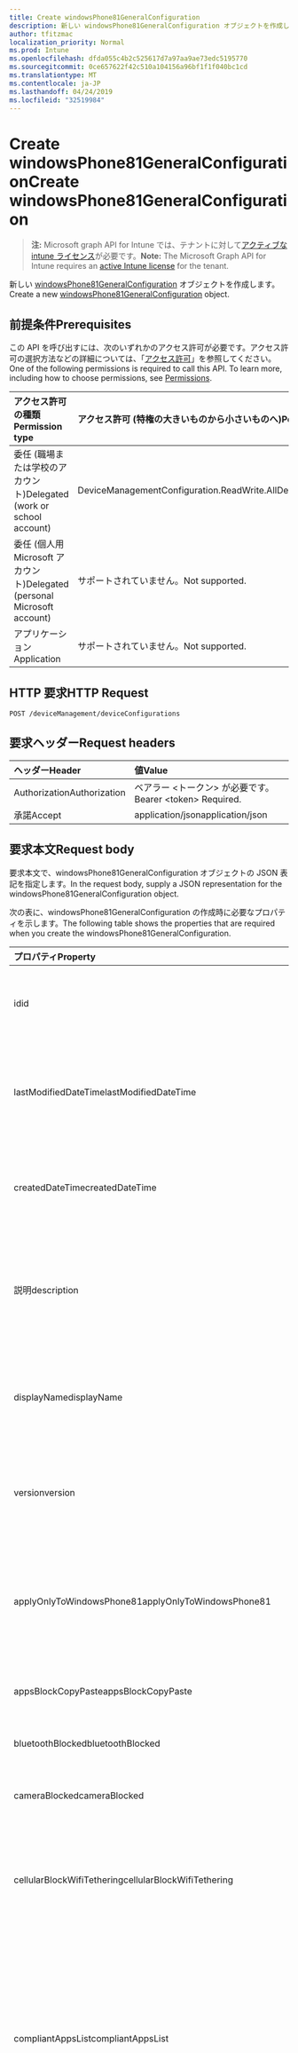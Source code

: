 ```yaml
---
title: Create windowsPhone81GeneralConfiguration
description: 新しい windowsPhone81GeneralConfiguration オブジェクトを作成します。
author: tfitzmac
localization_priority: Normal
ms.prod: Intune
ms.openlocfilehash: dfda055c4b2c525617d7a97aa9ae73edc5195770
ms.sourcegitcommit: 0ce657622f42c510a104156a96bf1f1f040bc1cd
ms.translationtype: MT
ms.contentlocale: ja-JP
ms.lasthandoff: 04/24/2019
ms.locfileid: "32519984"
---
```

# <a name="create-windowsphone81generalconfiguration"></a><span data-ttu-id="50ec1-103">Create windowsPhone81GeneralConfiguration</span><span class="sxs-lookup"><span data-stu-id="50ec1-103">Create windowsPhone81GeneralConfiguration</span></span>

> <span data-ttu-id="50ec1-104">**注:** Microsoft graph API for Intune では、テナントに対して[アクティブな intune ライセンス](https://go.microsoft.com/fwlink/?linkid=839381)が必要です。</span><span class="sxs-lookup"><span data-stu-id="50ec1-104">**Note:** The Microsoft Graph API for Intune requires an [active Intune license](https://go.microsoft.com/fwlink/?linkid=839381) for the tenant.</span></span>

<span data-ttu-id="50ec1-105">新しい [windowsPhone81GeneralConfiguration](../resources/intune-deviceconfig-windowsphone81generalconfiguration.md) オブジェクトを作成します。</span><span class="sxs-lookup"><span data-stu-id="50ec1-105">Create a new [windowsPhone81GeneralConfiguration](../resources/intune-deviceconfig-windowsphone81generalconfiguration.md) object.</span></span>

## <a name="prerequisites"></a><span data-ttu-id="50ec1-106">前提条件</span><span class="sxs-lookup"><span data-stu-id="50ec1-106">Prerequisites</span></span>
<span data-ttu-id="50ec1-p101">この API を呼び出すには、次のいずれかのアクセス許可が必要です。アクセス許可の選択方法などの詳細については、「[アクセス許可](/graph/permissions-reference)」を参照してください。</span><span class="sxs-lookup"><span data-stu-id="50ec1-p101">One of the following permissions is required to call this API. To learn more, including how to choose permissions, see [Permissions](/graph/permissions-reference).</span></span>

|<span data-ttu-id="50ec1-109">アクセス許可の種類</span><span class="sxs-lookup"><span data-stu-id="50ec1-109">Permission type</span></span>|<span data-ttu-id="50ec1-110">アクセス許可 (特権の大きいものから小さいものへ)</span><span class="sxs-lookup"><span data-stu-id="50ec1-110">Permissions (from most to least privileged)</span></span>|
|:---|:---|
|<span data-ttu-id="50ec1-111">委任 (職場または学校のアカウント)</span><span class="sxs-lookup"><span data-stu-id="50ec1-111">Delegated (work or school account)</span></span>|<span data-ttu-id="50ec1-112">DeviceManagementConfiguration.ReadWrite.All</span><span class="sxs-lookup"><span data-stu-id="50ec1-112">DeviceManagementConfiguration.ReadWrite.All</span></span>|
|<span data-ttu-id="50ec1-113">委任 (個人用 Microsoft アカウント)</span><span class="sxs-lookup"><span data-stu-id="50ec1-113">Delegated (personal Microsoft account)</span></span>|<span data-ttu-id="50ec1-114">サポートされていません。</span><span class="sxs-lookup"><span data-stu-id="50ec1-114">Not supported.</span></span>|
|<span data-ttu-id="50ec1-115">アプリケーション</span><span class="sxs-lookup"><span data-stu-id="50ec1-115">Application</span></span>|<span data-ttu-id="50ec1-116">サポートされていません。</span><span class="sxs-lookup"><span data-stu-id="50ec1-116">Not supported.</span></span>|

## <a name="http-request"></a><span data-ttu-id="50ec1-117">HTTP 要求</span><span class="sxs-lookup"><span data-stu-id="50ec1-117">HTTP Request</span></span>
<!-- {
  "blockType": "ignored"
}
-->
``` http
POST /deviceManagement/deviceConfigurations
```

## <a name="request-headers"></a><span data-ttu-id="50ec1-118">要求ヘッダー</span><span class="sxs-lookup"><span data-stu-id="50ec1-118">Request headers</span></span>
|<span data-ttu-id="50ec1-119">ヘッダー</span><span class="sxs-lookup"><span data-stu-id="50ec1-119">Header</span></span>|<span data-ttu-id="50ec1-120">値</span><span class="sxs-lookup"><span data-stu-id="50ec1-120">Value</span></span>|
|:---|:---|
|<span data-ttu-id="50ec1-121">Authorization</span><span class="sxs-lookup"><span data-stu-id="50ec1-121">Authorization</span></span>|<span data-ttu-id="50ec1-122">ベアラー &lt;トークン&gt; が必要です。</span><span class="sxs-lookup"><span data-stu-id="50ec1-122">Bearer &lt;token&gt; Required.</span></span>|
|<span data-ttu-id="50ec1-123">承諾</span><span class="sxs-lookup"><span data-stu-id="50ec1-123">Accept</span></span>|<span data-ttu-id="50ec1-124">application/json</span><span class="sxs-lookup"><span data-stu-id="50ec1-124">application/json</span></span>|

## <a name="request-body"></a><span data-ttu-id="50ec1-125">要求本文</span><span class="sxs-lookup"><span data-stu-id="50ec1-125">Request body</span></span>
<span data-ttu-id="50ec1-126">要求本文で、windowsPhone81GeneralConfiguration オブジェクトの JSON 表記を指定します。</span><span class="sxs-lookup"><span data-stu-id="50ec1-126">In the request body, supply a JSON representation for the windowsPhone81GeneralConfiguration object.</span></span>

<span data-ttu-id="50ec1-127">次の表に、windowsPhone81GeneralConfiguration の作成時に必要なプロパティを示します。</span><span class="sxs-lookup"><span data-stu-id="50ec1-127">The following table shows the properties that are required when you create the windowsPhone81GeneralConfiguration.</span></span>

|<span data-ttu-id="50ec1-128">プロパティ</span><span class="sxs-lookup"><span data-stu-id="50ec1-128">Property</span></span>|<span data-ttu-id="50ec1-129">型</span><span class="sxs-lookup"><span data-stu-id="50ec1-129">Type</span></span>|<span data-ttu-id="50ec1-130">説明</span><span class="sxs-lookup"><span data-stu-id="50ec1-130">Description</span></span>|
|:---|:---|:---|
|<span data-ttu-id="50ec1-131">id</span><span class="sxs-lookup"><span data-stu-id="50ec1-131">id</span></span>|<span data-ttu-id="50ec1-132">文字列型 (String)</span><span class="sxs-lookup"><span data-stu-id="50ec1-132">String</span></span>|<span data-ttu-id="50ec1-133">エンティティのキー。</span><span class="sxs-lookup"><span data-stu-id="50ec1-133">Key of the entity.</span></span> <span data-ttu-id="50ec1-134">[deviceConfiguration](../resources/intune-deviceconfig-deviceconfiguration.md) から継承します</span><span class="sxs-lookup"><span data-stu-id="50ec1-134">Inherited from [deviceConfiguration](../resources/intune-deviceconfig-deviceconfiguration.md)</span></span>|
|<span data-ttu-id="50ec1-135">lastModifiedDateTime</span><span class="sxs-lookup"><span data-stu-id="50ec1-135">lastModifiedDateTime</span></span>|<span data-ttu-id="50ec1-136">DateTimeOffset</span><span class="sxs-lookup"><span data-stu-id="50ec1-136">DateTimeOffset</span></span>|<span data-ttu-id="50ec1-137">オブジェクトの最終更新の DateTime。</span><span class="sxs-lookup"><span data-stu-id="50ec1-137">DateTime the object was last modified.</span></span> <span data-ttu-id="50ec1-138">[deviceConfiguration](../resources/intune-deviceconfig-deviceconfiguration.md) から継承します</span><span class="sxs-lookup"><span data-stu-id="50ec1-138">Inherited from [deviceConfiguration](../resources/intune-deviceconfig-deviceconfiguration.md)</span></span>|
|<span data-ttu-id="50ec1-139">createdDateTime</span><span class="sxs-lookup"><span data-stu-id="50ec1-139">createdDateTime</span></span>|<span data-ttu-id="50ec1-140">DateTimeOffset</span><span class="sxs-lookup"><span data-stu-id="50ec1-140">DateTimeOffset</span></span>|<span data-ttu-id="50ec1-141">オブジェクトが作成された DateTime。</span><span class="sxs-lookup"><span data-stu-id="50ec1-141">DateTime the object was created.</span></span> <span data-ttu-id="50ec1-142">[deviceConfiguration](../resources/intune-deviceconfig-deviceconfiguration.md) から継承します</span><span class="sxs-lookup"><span data-stu-id="50ec1-142">Inherited from [deviceConfiguration](../resources/intune-deviceconfig-deviceconfiguration.md)</span></span>|
|<span data-ttu-id="50ec1-143">説明</span><span class="sxs-lookup"><span data-stu-id="50ec1-143">description</span></span>|<span data-ttu-id="50ec1-144">String</span><span class="sxs-lookup"><span data-stu-id="50ec1-144">String</span></span>|<span data-ttu-id="50ec1-145">管理者が指定した、デバイス構成についての説明。</span><span class="sxs-lookup"><span data-stu-id="50ec1-145">Admin provided description of the Device Configuration.</span></span> <span data-ttu-id="50ec1-146">[deviceConfiguration](../resources/intune-deviceconfig-deviceconfiguration.md) から継承します</span><span class="sxs-lookup"><span data-stu-id="50ec1-146">Inherited from [deviceConfiguration](../resources/intune-deviceconfig-deviceconfiguration.md)</span></span>|
|<span data-ttu-id="50ec1-147">displayName</span><span class="sxs-lookup"><span data-stu-id="50ec1-147">displayName</span></span>|<span data-ttu-id="50ec1-148">String</span><span class="sxs-lookup"><span data-stu-id="50ec1-148">String</span></span>|<span data-ttu-id="50ec1-149">管理者が指定した、デバイス構成の名前。</span><span class="sxs-lookup"><span data-stu-id="50ec1-149">Admin provided name of the device configuration.</span></span> <span data-ttu-id="50ec1-150">[deviceConfiguration](../resources/intune-deviceconfig-deviceconfiguration.md) から継承します</span><span class="sxs-lookup"><span data-stu-id="50ec1-150">Inherited from [deviceConfiguration](../resources/intune-deviceconfig-deviceconfiguration.md)</span></span>|
|<span data-ttu-id="50ec1-151">version</span><span class="sxs-lookup"><span data-stu-id="50ec1-151">version</span></span>|<span data-ttu-id="50ec1-152">Int32</span><span class="sxs-lookup"><span data-stu-id="50ec1-152">Int32</span></span>|<span data-ttu-id="50ec1-153">デバイス構成のバージョン。</span><span class="sxs-lookup"><span data-stu-id="50ec1-153">Version of the device configuration.</span></span> <span data-ttu-id="50ec1-154">[deviceConfiguration](../resources/intune-deviceconfig-deviceconfiguration.md) から継承します</span><span class="sxs-lookup"><span data-stu-id="50ec1-154">Inherited from [deviceConfiguration](../resources/intune-deviceconfig-deviceconfiguration.md)</span></span>|
|<span data-ttu-id="50ec1-155">applyOnlyToWindowsPhone81</span><span class="sxs-lookup"><span data-stu-id="50ec1-155">applyOnlyToWindowsPhone81</span></span>|<span data-ttu-id="50ec1-156">ブール型</span><span class="sxs-lookup"><span data-stu-id="50ec1-156">Boolean</span></span>|<span data-ttu-id="50ec1-157">このポリシーを Windows Phone 8.1 にのみ適用するかどうかを示す値。</span><span class="sxs-lookup"><span data-stu-id="50ec1-157">Value indicating whether this policy only applies to Windows Phone 8.1.</span></span> <span data-ttu-id="50ec1-158">このプロパティは読み取り専用です。</span><span class="sxs-lookup"><span data-stu-id="50ec1-158">This property is read-only.</span></span>|
|<span data-ttu-id="50ec1-159">appsBlockCopyPaste</span><span class="sxs-lookup"><span data-stu-id="50ec1-159">appsBlockCopyPaste</span></span>|<span data-ttu-id="50ec1-160">ブール型</span><span class="sxs-lookup"><span data-stu-id="50ec1-160">Boolean</span></span>|<span data-ttu-id="50ec1-161">コピー/貼り付けを禁止するかどうかを示します。</span><span class="sxs-lookup"><span data-stu-id="50ec1-161">Indicates whether or not to block copy paste.</span></span>|
|<span data-ttu-id="50ec1-162">bluetoothBlocked</span><span class="sxs-lookup"><span data-stu-id="50ec1-162">bluetoothBlocked</span></span>|<span data-ttu-id="50ec1-163">ブール型</span><span class="sxs-lookup"><span data-stu-id="50ec1-163">Boolean</span></span>|<span data-ttu-id="50ec1-164">Bluetooth をブロックするかどうかを示します。</span><span class="sxs-lookup"><span data-stu-id="50ec1-164">Indicates whether or not to block bluetooth.</span></span>|
|<span data-ttu-id="50ec1-165">cameraBlocked</span><span class="sxs-lookup"><span data-stu-id="50ec1-165">cameraBlocked</span></span>|<span data-ttu-id="50ec1-166">ブール型</span><span class="sxs-lookup"><span data-stu-id="50ec1-166">Boolean</span></span>|<span data-ttu-id="50ec1-167">カメラをブロックするかどうかを示します。</span><span class="sxs-lookup"><span data-stu-id="50ec1-167">Indicates whether or not to block camera.</span></span>|
|<span data-ttu-id="50ec1-168">cellularBlockWifiTethering</span><span class="sxs-lookup"><span data-stu-id="50ec1-168">cellularBlockWifiTethering</span></span>|<span data-ttu-id="50ec1-169">ブール型</span><span class="sxs-lookup"><span data-stu-id="50ec1-169">Boolean</span></span>|<span data-ttu-id="50ec1-170">Wi-Fi テザリングをブロックするかどうかを示します。</span><span class="sxs-lookup"><span data-stu-id="50ec1-170">Indicates whether or not to block Wi-Fi tethering.</span></span> <span data-ttu-id="50ec1-171">Wi-Fi がブロックされていれば、この値は関係ありません。</span><span class="sxs-lookup"><span data-stu-id="50ec1-171">Has no impact if Wi-Fi is blocked.</span></span>|
|<span data-ttu-id="50ec1-172">compliantAppsList</span><span class="sxs-lookup"><span data-stu-id="50ec1-172">compliantAppsList</span></span>|<span data-ttu-id="50ec1-173">[appListItem](../resources/intune-deviceconfig-applistitem.md) コレクション</span><span class="sxs-lookup"><span data-stu-id="50ec1-173">[appListItem](../resources/intune-deviceconfig-applistitem.md) collection</span></span>|<span data-ttu-id="50ec1-174">コンプライアンス内のアプリのリスト (CompliantAppListType によって制御される、許可リストまたは禁止リスト)。</span><span class="sxs-lookup"><span data-stu-id="50ec1-174">List of apps in the compliance (either allow list or block list, controlled by CompliantAppListType).</span></span> <span data-ttu-id="50ec1-175">このコレクションには、最大で 10000 個の要素を含めることができます。</span><span class="sxs-lookup"><span data-stu-id="50ec1-175">This collection can contain a maximum of 10000 elements.</span></span>|
|<span data-ttu-id="50ec1-176">compliantAppListType</span><span class="sxs-lookup"><span data-stu-id="50ec1-176">compliantAppListType</span></span>|[<span data-ttu-id="50ec1-177">アプライアンスの種類</span><span class="sxs-lookup"><span data-stu-id="50ec1-177">appListType</span></span>](../resources/intune-deviceconfig-applisttype.md)|<span data-ttu-id="50ec1-178">AppComplianceList 内にあるリスト。</span><span class="sxs-lookup"><span data-stu-id="50ec1-178">List that is in the AppComplianceList.</span></span> <span data-ttu-id="50ec1-179">使用可能な値は、`none`、`appsInListCompliant`、`appsNotInListCompliant` です。</span><span class="sxs-lookup"><span data-stu-id="50ec1-179">Possible values are: `none`, `appsInListCompliant`, `appsNotInListCompliant`.</span></span>|
|<span data-ttu-id="50ec1-180">diagnosticDataBlockSubmission</span><span class="sxs-lookup"><span data-stu-id="50ec1-180">diagnosticDataBlockSubmission</span></span>|<span data-ttu-id="50ec1-181">ブール型</span><span class="sxs-lookup"><span data-stu-id="50ec1-181">Boolean</span></span>|<span data-ttu-id="50ec1-182">診断データの送信をブロックするかどうかを示します。</span><span class="sxs-lookup"><span data-stu-id="50ec1-182">Indicates whether or not to block diagnostic data submission.</span></span>|
|<span data-ttu-id="50ec1-183">emailBlockAddingAccounts</span><span class="sxs-lookup"><span data-stu-id="50ec1-183">emailBlockAddingAccounts</span></span>|<span data-ttu-id="50ec1-184">Boolean</span><span class="sxs-lookup"><span data-stu-id="50ec1-184">Boolean</span></span>|<span data-ttu-id="50ec1-185">カスタム電子メール アカウントをブロックするかどうかを示します。</span><span class="sxs-lookup"><span data-stu-id="50ec1-185">Indicates whether or not to block custom email accounts.</span></span>|
|<span data-ttu-id="50ec1-186">locationServicesBlocked</span><span class="sxs-lookup"><span data-stu-id="50ec1-186">locationServicesBlocked</span></span>|<span data-ttu-id="50ec1-187">ブール型</span><span class="sxs-lookup"><span data-stu-id="50ec1-187">Boolean</span></span>|<span data-ttu-id="50ec1-188">位置情報サービスをブロックするかどうかを示します。</span><span class="sxs-lookup"><span data-stu-id="50ec1-188">Indicates whether or not to block location services.</span></span>|
|<span data-ttu-id="50ec1-189">microsoftAccountBlocked</span><span class="sxs-lookup"><span data-stu-id="50ec1-189">microsoftAccountBlocked</span></span>|<span data-ttu-id="50ec1-190">ブール型</span><span class="sxs-lookup"><span data-stu-id="50ec1-190">Boolean</span></span>|<span data-ttu-id="50ec1-191">Microsoft アカウントの使用を禁止するかどうかを示します。</span><span class="sxs-lookup"><span data-stu-id="50ec1-191">Indicates whether or not to block using a Microsoft Account.</span></span>|
|<span data-ttu-id="50ec1-192">nfcBlocked</span><span class="sxs-lookup"><span data-stu-id="50ec1-192">nfcBlocked</span></span>|<span data-ttu-id="50ec1-193">ブール型</span><span class="sxs-lookup"><span data-stu-id="50ec1-193">Boolean</span></span>|<span data-ttu-id="50ec1-194">近距離無線通信をブロックするかどうかを示します。</span><span class="sxs-lookup"><span data-stu-id="50ec1-194">Indicates whether or not to block Near-Field Communication.</span></span>|
|<span data-ttu-id="50ec1-195">passwordBlockSimple</span><span class="sxs-lookup"><span data-stu-id="50ec1-195">passwordBlockSimple</span></span>|<span data-ttu-id="50ec1-196">Boolean</span><span class="sxs-lookup"><span data-stu-id="50ec1-196">Boolean</span></span>|<span data-ttu-id="50ec1-197">カレンダーの同期を禁止するかどうかを示します。</span><span class="sxs-lookup"><span data-stu-id="50ec1-197">Indicates whether or not to block syncing the calendar.</span></span>|
|<span data-ttu-id="50ec1-198">passwordExpirationDays</span><span class="sxs-lookup"><span data-stu-id="50ec1-198">passwordExpirationDays</span></span>|<span data-ttu-id="50ec1-199">Int32</span><span class="sxs-lookup"><span data-stu-id="50ec1-199">Int32</span></span>|<span data-ttu-id="50ec1-200">パスワードの有効期限が切れるまでの日数。</span><span class="sxs-lookup"><span data-stu-id="50ec1-200">Number of days before the password expires.</span></span>|
|<span data-ttu-id="50ec1-201">passwordMinimumLength</span><span class="sxs-lookup"><span data-stu-id="50ec1-201">passwordMinimumLength</span></span>|<span data-ttu-id="50ec1-202">Int32</span><span class="sxs-lookup"><span data-stu-id="50ec1-202">Int32</span></span>|<span data-ttu-id="50ec1-203">パスワードの最小の長さ。</span><span class="sxs-lookup"><span data-stu-id="50ec1-203">Minimum length of passwords.</span></span>|
|<span data-ttu-id="50ec1-204">passwordMinutesOfInactivityBeforeScreenTimeout</span><span class="sxs-lookup"><span data-stu-id="50ec1-204">passwordMinutesOfInactivityBeforeScreenTimeout</span></span>|<span data-ttu-id="50ec1-205">Int32</span><span class="sxs-lookup"><span data-stu-id="50ec1-205">Int32</span></span>|<span data-ttu-id="50ec1-206">画面がタイムアウトになるまでの非アクティブ時間 (分)。</span><span class="sxs-lookup"><span data-stu-id="50ec1-206">Minutes of inactivity before screen timeout.</span></span>|
|<span data-ttu-id="50ec1-207">passwordMinimumCharacterSetCount</span><span class="sxs-lookup"><span data-stu-id="50ec1-207">passwordMinimumCharacterSetCount</span></span>|<span data-ttu-id="50ec1-208">Int32</span><span class="sxs-lookup"><span data-stu-id="50ec1-208">Int32</span></span>|<span data-ttu-id="50ec1-209">パスワードが含まなければならない文字セットの数。</span><span class="sxs-lookup"><span data-stu-id="50ec1-209">Number of character sets a password must contain.</span></span>|
|<span data-ttu-id="50ec1-210">passwordPreviousPasswordBlockCount</span><span class="sxs-lookup"><span data-stu-id="50ec1-210">passwordPreviousPasswordBlockCount</span></span>|<span data-ttu-id="50ec1-211">Int32</span><span class="sxs-lookup"><span data-stu-id="50ec1-211">Int32</span></span>|<span data-ttu-id="50ec1-212">ブロックする、以前のパスワードの数。</span><span class="sxs-lookup"><span data-stu-id="50ec1-212">Number of previous passwords to block.</span></span> <span data-ttu-id="50ec1-213">有効な値は 0 から 24 までです</span><span class="sxs-lookup"><span data-stu-id="50ec1-213">Valid values 0 to 24</span></span>|
|<span data-ttu-id="50ec1-214">passwordSignInFailureCountBeforeFactoryReset</span><span class="sxs-lookup"><span data-stu-id="50ec1-214">passwordSignInFailureCountBeforeFactoryReset</span></span>|<span data-ttu-id="50ec1-215">Int32</span><span class="sxs-lookup"><span data-stu-id="50ec1-215">Int32</span></span>|<span data-ttu-id="50ec1-216">出荷時の設定にリセットされるまでの、失敗が許可されるサインインの回数。</span><span class="sxs-lookup"><span data-stu-id="50ec1-216">Number of sign in failures allowed before factory reset.</span></span>|
|<span data-ttu-id="50ec1-217">passwordRequiredType</span><span class="sxs-lookup"><span data-stu-id="50ec1-217">passwordRequiredType</span></span>|[<span data-ttu-id="50ec1-218">requiredpasswordtype</span><span class="sxs-lookup"><span data-stu-id="50ec1-218">requiredPasswordType</span></span>](../resources/intune-deviceconfig-requiredpasswordtype.md)|<span data-ttu-id="50ec1-219">必要なパスワードの種類。</span><span class="sxs-lookup"><span data-stu-id="50ec1-219">Password type that is required.</span></span> <span data-ttu-id="50ec1-220">可能な値は、`deviceDefault`、`alphanumeric`、`numeric` です。</span><span class="sxs-lookup"><span data-stu-id="50ec1-220">Possible values are: `deviceDefault`, `alphanumeric`, `numeric`.</span></span>|
|<span data-ttu-id="50ec1-221">passwordRequired</span><span class="sxs-lookup"><span data-stu-id="50ec1-221">passwordRequired</span></span>|<span data-ttu-id="50ec1-222">ブール型</span><span class="sxs-lookup"><span data-stu-id="50ec1-222">Boolean</span></span>|<span data-ttu-id="50ec1-223">パスワードを要求するかどうかを指定します。</span><span class="sxs-lookup"><span data-stu-id="50ec1-223">Indicates whether or not to require a password.</span></span>|
|<span data-ttu-id="50ec1-224">screenCaptureBlocked</span><span class="sxs-lookup"><span data-stu-id="50ec1-224">screenCaptureBlocked</span></span>|<span data-ttu-id="50ec1-225">ブール型</span><span class="sxs-lookup"><span data-stu-id="50ec1-225">Boolean</span></span>|<span data-ttu-id="50ec1-226">スクリーンショットを禁止するかどうかを示します。</span><span class="sxs-lookup"><span data-stu-id="50ec1-226">Indicates whether or not to block screenshots.</span></span>|
|<span data-ttu-id="50ec1-227">storageBlockRemovableStorage</span><span class="sxs-lookup"><span data-stu-id="50ec1-227">storageBlockRemovableStorage</span></span>|<span data-ttu-id="50ec1-228">ブール型</span><span class="sxs-lookup"><span data-stu-id="50ec1-228">Boolean</span></span>|<span data-ttu-id="50ec1-229">リムーバブル記憶域をブロックするかどうかを示します。</span><span class="sxs-lookup"><span data-stu-id="50ec1-229">Indicates whether or not to block removable storage.</span></span>|
|<span data-ttu-id="50ec1-230">storageRequireEncryption</span><span class="sxs-lookup"><span data-stu-id="50ec1-230">storageRequireEncryption</span></span>|<span data-ttu-id="50ec1-231">ブール型</span><span class="sxs-lookup"><span data-stu-id="50ec1-231">Boolean</span></span>|<span data-ttu-id="50ec1-232">暗号化が必要かどうかを示します。</span><span class="sxs-lookup"><span data-stu-id="50ec1-232">Indicates whether or not to require encryption.</span></span>|
|<span data-ttu-id="50ec1-233">webBrowserBlocked</span><span class="sxs-lookup"><span data-stu-id="50ec1-233">webBrowserBlocked</span></span>|<span data-ttu-id="50ec1-234">ブール型</span><span class="sxs-lookup"><span data-stu-id="50ec1-234">Boolean</span></span>|<span data-ttu-id="50ec1-235">Web ブラウザーをブロックするかどうかを示します。</span><span class="sxs-lookup"><span data-stu-id="50ec1-235">Indicates whether or not to block the web browser.</span></span>|
|<span data-ttu-id="50ec1-236">wifiBlocked</span><span class="sxs-lookup"><span data-stu-id="50ec1-236">wifiBlocked</span></span>|<span data-ttu-id="50ec1-237">ブール型</span><span class="sxs-lookup"><span data-stu-id="50ec1-237">Boolean</span></span>|<span data-ttu-id="50ec1-238">Wi-Fi をブロックするかどうかを示します。</span><span class="sxs-lookup"><span data-stu-id="50ec1-238">Indicates whether or not to block Wi-Fi.</span></span>|
|<span data-ttu-id="50ec1-239">wifiBlockAutomaticConnectHotspots</span><span class="sxs-lookup"><span data-stu-id="50ec1-239">wifiBlockAutomaticConnectHotspots</span></span>|<span data-ttu-id="50ec1-240">ブール型</span><span class="sxs-lookup"><span data-stu-id="50ec1-240">Boolean</span></span>|<span data-ttu-id="50ec1-241">Wi-Fi ホットスポットへの自動接続をブロックするかどうかを示します。</span><span class="sxs-lookup"><span data-stu-id="50ec1-241">Indicates whether or not to block automatically connecting to Wi-Fi hotspots.</span></span> <span data-ttu-id="50ec1-242">Wi-Fi がブロックされていれば、この値は関係ありません。</span><span class="sxs-lookup"><span data-stu-id="50ec1-242">Has no impact if Wi-Fi is blocked.</span></span>|
|<span data-ttu-id="50ec1-243">wifiBlockHotspotReporting</span><span class="sxs-lookup"><span data-stu-id="50ec1-243">wifiBlockHotspotReporting</span></span>|<span data-ttu-id="50ec1-244">Boolean</span><span class="sxs-lookup"><span data-stu-id="50ec1-244">Boolean</span></span>|<span data-ttu-id="50ec1-245">Wi-Fi ホットスポット レポートをブロックするかどうかを示します。</span><span class="sxs-lookup"><span data-stu-id="50ec1-245">Indicates whether or not to block Wi-Fi hotspot reporting.</span></span> <span data-ttu-id="50ec1-246">Wi-Fi がブロックされていれば、この値は関係ありません。</span><span class="sxs-lookup"><span data-stu-id="50ec1-246">Has no impact if Wi-Fi is blocked.</span></span>|
|<span data-ttu-id="50ec1-247">windowsStoreBlocked</span><span class="sxs-lookup"><span data-stu-id="50ec1-247">windowsStoreBlocked</span></span>|<span data-ttu-id="50ec1-248">Boolean</span><span class="sxs-lookup"><span data-stu-id="50ec1-248">Boolean</span></span>|<span data-ttu-id="50ec1-249">Windows ストアをブロックするかどうかを示します。</span><span class="sxs-lookup"><span data-stu-id="50ec1-249">Indicates whether or not to block the Windows Store.</span></span>|



## <a name="response"></a><span data-ttu-id="50ec1-250">応答</span><span class="sxs-lookup"><span data-stu-id="50ec1-250">Response</span></span>
<span data-ttu-id="50ec1-251">成功した場合、このメソッドは `201 Created` 応答コードと、応答本文で [windowsPhone81GeneralConfiguration](../resources/intune-deviceconfig-windowsphone81generalconfiguration.md) オブジェクトを返します。</span><span class="sxs-lookup"><span data-stu-id="50ec1-251">If successful, this method returns a `201 Created` response code and a [windowsPhone81GeneralConfiguration](../resources/intune-deviceconfig-windowsphone81generalconfiguration.md) object in the response body.</span></span>

## <a name="example"></a><span data-ttu-id="50ec1-252">例</span><span class="sxs-lookup"><span data-stu-id="50ec1-252">Example</span></span>

### <a name="request"></a><span data-ttu-id="50ec1-253">要求</span><span class="sxs-lookup"><span data-stu-id="50ec1-253">Request</span></span>
<span data-ttu-id="50ec1-254">以下は、要求の例です。</span><span class="sxs-lookup"><span data-stu-id="50ec1-254">Here is an example of the request.</span></span>
``` http
POST https://graph.microsoft.com/v1.0/deviceManagement/deviceConfigurations
Content-type: application/json
Content-length: 1461

{
  "@odata.type": "#microsoft.graph.windowsPhone81GeneralConfiguration",
  "description": "Description value",
  "displayName": "Display Name value",
  "version": 7,
  "applyOnlyToWindowsPhone81": true,
  "appsBlockCopyPaste": true,
  "bluetoothBlocked": true,
  "cameraBlocked": true,
  "cellularBlockWifiTethering": true,
  "compliantAppsList": [
    {
      "@odata.type": "microsoft.graph.appListItem",
      "name": "Name value",
      "publisher": "Publisher value",
      "appStoreUrl": "https://example.com/appStoreUrl/",
      "appId": "App Id value"
    }
  ],
  "compliantAppListType": "appsInListCompliant",
  "diagnosticDataBlockSubmission": true,
  "emailBlockAddingAccounts": true,
  "locationServicesBlocked": true,
  "microsoftAccountBlocked": true,
  "nfcBlocked": true,
  "passwordBlockSimple": true,
  "passwordExpirationDays": 6,
  "passwordMinimumLength": 5,
  "passwordMinutesOfInactivityBeforeScreenTimeout": 14,
  "passwordMinimumCharacterSetCount": 0,
  "passwordPreviousPasswordBlockCount": 2,
  "passwordSignInFailureCountBeforeFactoryReset": 12,
  "passwordRequiredType": "alphanumeric",
  "passwordRequired": true,
  "screenCaptureBlocked": true,
  "storageBlockRemovableStorage": true,
  "storageRequireEncryption": true,
  "webBrowserBlocked": true,
  "wifiBlocked": true,
  "wifiBlockAutomaticConnectHotspots": true,
  "wifiBlockHotspotReporting": true,
  "windowsStoreBlocked": true
}
```

### <a name="response"></a><span data-ttu-id="50ec1-255">応答</span><span class="sxs-lookup"><span data-stu-id="50ec1-255">Response</span></span>
<span data-ttu-id="50ec1-p116">以下は、応答の例です。注:簡潔にするために、ここに示す応答オブジェクトは切り詰められている場合があります。すべてのプロパティは実際の呼び出しから返されます。</span><span class="sxs-lookup"><span data-stu-id="50ec1-p116">Here is an example of the response. Note: The response object shown here may be truncated for brevity. All of the properties will be returned from an actual call.</span></span>
``` http
HTTP/1.1 201 Created
Content-Type: application/json
Content-Length: 1633

{
  "@odata.type": "#microsoft.graph.windowsPhone81GeneralConfiguration",
  "id": "f5e0e34d-e34d-f5e0-4de3-e0f54de3e0f5",
  "lastModifiedDateTime": "2017-01-01T00:00:35.1329464-08:00",
  "createdDateTime": "2017-01-01T00:02:43.5775965-08:00",
  "description": "Description value",
  "displayName": "Display Name value",
  "version": 7,
  "applyOnlyToWindowsPhone81": true,
  "appsBlockCopyPaste": true,
  "bluetoothBlocked": true,
  "cameraBlocked": true,
  "cellularBlockWifiTethering": true,
  "compliantAppsList": [
    {
      "@odata.type": "microsoft.graph.appListItem",
      "name": "Name value",
      "publisher": "Publisher value",
      "appStoreUrl": "https://example.com/appStoreUrl/",
      "appId": "App Id value"
    }
  ],
  "compliantAppListType": "appsInListCompliant",
  "diagnosticDataBlockSubmission": true,
  "emailBlockAddingAccounts": true,
  "locationServicesBlocked": true,
  "microsoftAccountBlocked": true,
  "nfcBlocked": true,
  "passwordBlockSimple": true,
  "passwordExpirationDays": 6,
  "passwordMinimumLength": 5,
  "passwordMinutesOfInactivityBeforeScreenTimeout": 14,
  "passwordMinimumCharacterSetCount": 0,
  "passwordPreviousPasswordBlockCount": 2,
  "passwordSignInFailureCountBeforeFactoryReset": 12,
  "passwordRequiredType": "alphanumeric",
  "passwordRequired": true,
  "screenCaptureBlocked": true,
  "storageBlockRemovableStorage": true,
  "storageRequireEncryption": true,
  "webBrowserBlocked": true,
  "wifiBlocked": true,
  "wifiBlockAutomaticConnectHotspots": true,
  "wifiBlockHotspotReporting": true,
  "windowsStoreBlocked": true
}
```



